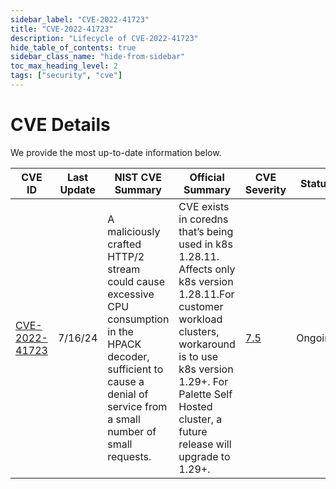 ```yaml
---
sidebar_label: "CVE-2022-41723"
title: "CVE-2022-41723"
description: "Lifecycle of CVE-2022-41723"
hide_table_of_contents: true
sidebar_class_name: "hide-from-sidebar"
toc_max_heading_level: 2
tags: ["security", "cve"]
---
```


# CVE Details

We provide the most up-to-date information below.

| CVE ID                                                            | Last Update | NIST CVE Summary                                                                                                                                                               | Official Summary                                                                                                                                                                                                                          | CVE Severity                                           | Status  |
| ----------------------------------------------------------------- | ----------- | ------------------------------------------------------------------------------------------------------------------------------------------------------------------------------ | ----------------------------------------------------------------------------------------------------------------------------------------------------------------------------------------------------------------------------------------- | ------------------------------------------------------ | ------- |
| [CVE-2022-41723](https://nvd.nist.gov/vuln/detail/CVE-2022-41723) | 7/16/24     | A maliciously crafted HTTP/2 stream could cause excessive CPU consumption in the HPACK decoder, sufficient to cause a denial of service from a small number of small requests. | CVE exists in coredns that’s being used in k8s 1.28.11. Affects only k8s version 1.28.11.For customer workload clusters, workaround is to use k8s version 1.29+. For Palette Self Hosted cluster, a future release will upgrade to 1.29+. | [7.5](https://nvd.nist.gov/vuln/detail/CVE-2022-41723) | Ongoing |
